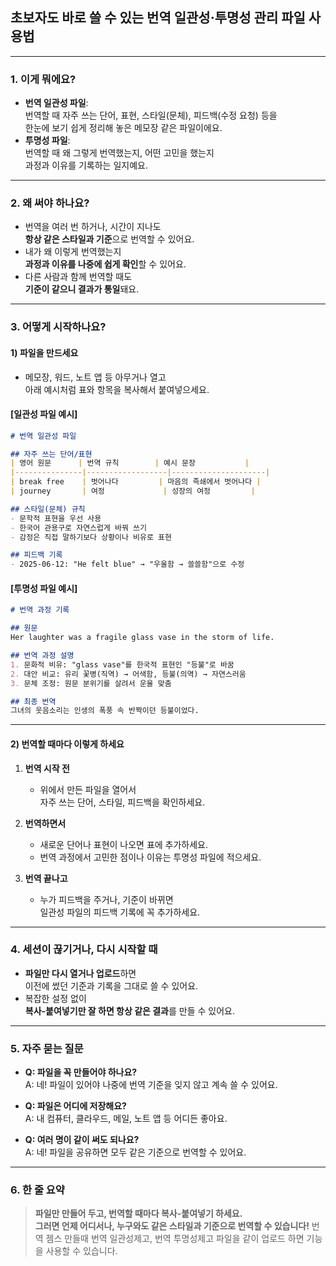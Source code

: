 ## 초보자도 바로 쓸 수 있는 번역 일관성·투명성 관리 파일 사용법

---

### 1. 이게 뭐에요?

- **번역 일관성 파일**:  
  번역할 때 자주 쓰는 단어, 표현, 스타일(문체), 피드백(수정 요청) 등을  
  한눈에 보기 쉽게 정리해 놓은 메모장 같은 파일이에요.
- **투명성 파일**:  
  번역할 때 왜 그렇게 번역했는지, 어떤 고민을 했는지  
  과정과 이유를 기록하는 일지예요.

---

### 2. 왜 써야 하나요?

- 번역을 여러 번 하거나, 시간이 지나도  
  **항상 같은 스타일과 기준**으로 번역할 수 있어요.
- 내가 왜 이렇게 번역했는지  
  **과정과 이유를 나중에 쉽게 확인**할 수 있어요.
- 다른 사람과 함께 번역할 때도  
  **기준이 같으니 결과가 통일**돼요.

---

### 3. 어떻게 시작하나요?

#### 1) 파일을 만드세요

- 메모장, 워드, 노트 앱 등 아무거나 열고  
  아래 예시처럼 표와 항목을 복사해서 붙여넣으세요.

#### [일관성 파일 예시]
```markdown
# 번역 일관성 파일

## 자주 쓰는 단어/표현
| 영어 원문      | 번역 규칙        | 예시 문장           |
|---------------|------------------|---------------------|
| break free    | 벗어나다         | 마음의 족쇄에서 벗어나다 |
| journey       | 여정             | 성장의 여정         |

## 스타일(문체) 규칙
- 문학적 표현을 우선 사용
- 한국어 관용구로 자연스럽게 바꿔 쓰기
- 감정은 직접 말하기보다 상황이나 비유로 표현

## 피드백 기록
- 2025-06-12: "He felt blue" → "우울함 → 쓸쓸함"으로 수정
```

#### [투명성 파일 예시]
```markdown
# 번역 과정 기록

## 원문
Her laughter was a fragile glass vase in the storm of life.

## 번역 과정 설명
1. 문화적 비유: "glass vase"를 한국적 표현인 "등불"로 바꿈
2. 대안 비교: 유리 꽃병(직역) → 어색함, 등불(의역) → 자연스러움
3. 문체 조정: 원문 분위기를 살려서 운율 맞춤

## 최종 번역
그녀의 웃음소리는 인생의 폭풍 속 반짝이던 등불이었다.
```

---

#### 2) 번역할 때마다 이렇게 하세요

1. **번역 시작 전**  
   - 위에서 만든 파일을 열어서  
     자주 쓰는 단어, 스타일, 피드백을 확인하세요.

2. **번역하면서**  
   - 새로운 단어나 표현이 나오면 표에 추가하세요.
   - 번역 과정에서 고민한 점이나 이유는 투명성 파일에 적으세요.

3. **번역 끝나고**  
   - 누가 피드백을 주거나, 기준이 바뀌면  
     일관성 파일의 피드백 기록에 꼭 추가하세요.

---

### 4. 세션이 끊기거나, 다시 시작할 때

- **파일만 다시 열거나 업로드**하면  
  이전에 썼던 기준과 기록을 그대로 쓸 수 있어요.
- 복잡한 설정 없이  
  **복사-붙여넣기만 잘 하면 항상 같은 결과**를 만들 수 있어요.

---

### 5. 자주 묻는 질문

- **Q: 파일을 꼭 만들어야 하나요?**  
  A: 네! 파일이 있어야 나중에 번역 기준을 잊지 않고 계속 쓸 수 있어요.

- **Q: 파일은 어디에 저장해요?**  
  A: 내 컴퓨터, 클라우드, 메일, 노트 앱 등 어디든 좋아요.

- **Q: 여러 명이 같이 써도 되나요?**  
  A: 네! 파일을 공유하면 모두 같은 기준으로 번역할 수 있어요.

---

### 6. 한 줄 요약

> **파일만 만들어 두고, 번역할 때마다 복사-붙여넣기 하세요.  
> 그러면 언제 어디서나, 누구와도 같은 스타일과 기준으로 번역할 수 있습니다!**
> 번역 젬스 만들때 번역 일관성제고, 번역 투명성제고 파일을 같이 업로드 하면 기능을 사용할 수 있습니다.
